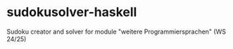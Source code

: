# sudokusolver-haskell
Sudoku creator and solver for module "weitere Programmiersprachen" (WS 24/25)
